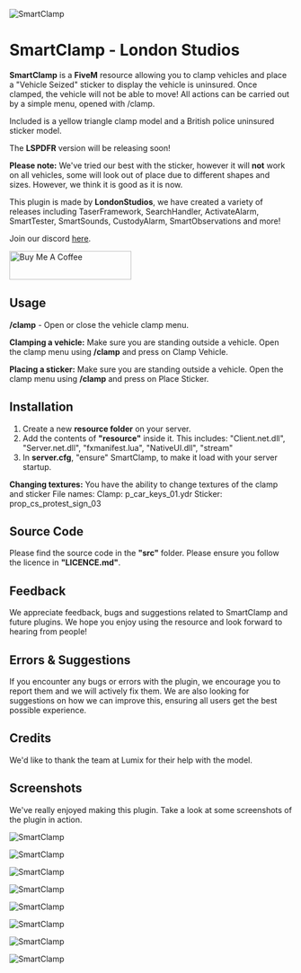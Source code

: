 ![SmartClamp](https://i.imgur.com/JMEbJpI.png)

# SmartClamp - London Studios
**SmartClamp** is a **FiveM** resource allowing you to clamp vehicles and place a "Vehicle Seized" sticker to display the vehicle is uninsured. Once clamped, the vehicle will not be able to move!
All actions can be carried out by a simple menu, opened with /clamp.

Included is a yellow triangle clamp model and a British police uninsured sticker model.

The **LSPDFR** version will be releasing soon!

**Please note:** We've tried our best with the sticker, however it will **not** work on all vehicles, some will look out of place due to different shapes and sizes. However, we think it is good as it is now.

This plugin is made by **LondonStudios**, we have created a variety of releases including TaserFramework, SearchHandler, ActivateAlarm, SmartTester, SmartSounds, CustodyAlarm, SmartObservations and more!	

Join our discord [here](https://discord.gg/AtPt9ND).

<a href="https://www.buymeacoffee.com/londonstudios" target="_blank"><img src="https://cdn.buymeacoffee.com/buttons/default-orange.png" alt="Buy Me A Coffee" style="height: 51px !important;width: 217px !important;" ></a>

## Usage
**/clamp** - Open or close the vehicle clamp menu.

**Clamping a vehicle:**
Make sure you are standing outside a vehicle. Open the clamp menu using **/clamp** and press on Clamp Vehicle.

**Placing a sticker:**
Make sure you are standing outside a vehicle. Open the clamp menu using **/clamp** and press on Place Sticker.

## Installation
 1.  Create a new **resource folder** on your server.
 2.  Add the contents of **"resource"** inside it. This includes:
"Client.net.dll", "Server.net.dll", "fxmanifest.lua", "NativeUI.dll", "stream"
3. In **server.cfg**, "ensure" SmartClamp, to make it load with your server startup.

**Changing textures:**
You have the ability to change textures of the clamp and sticker
File names:
Clamp: p_car_keys_01.ydr
Sticker: prop_cs_protest_sign_03
  
## Source Code
Please find the source code in the **"src"** folder. Please ensure you follow the licence in **"LICENCE.md"**.

## Feedback
We appreciate feedback, bugs and suggestions related to SmartClamp and future plugins. We hope you enjoy using the resource and look forward to hearing from people!

## Errors & Suggestions
If you encounter any bugs or errors with the plugin, we encourage you to report them and we will actively fix them. We are also looking for suggestions on how we can improve this, ensuring all users get the best possible experience.

## Credits
We'd like to thank the team at Lumix for their help with the model.

## Screenshots
We've really enjoyed making this plugin. Take a look at some screenshots of the plugin in action.

![SmartClamp](https://i.imgur.com/yoTC5Jj.png)

![SmartClamp](https://i.imgur.com/XdYzPB3.png)

![SmartClamp](https://i.imgur.com/EH6nN5J.png)

![SmartClamp](https://i.imgur.com/lEQ4SGR.png)

![SmartClamp](https://i.imgur.com/fVfNf3c.png)

![SmartClamp](https://i.imgur.com/2erRDiv.png)

![SmartClamp](https://i.imgur.com/UTnAiqz.png)

![SmartClamp](https://i.imgur.com/ED8xykA.png)